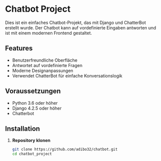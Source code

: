 # Chatbot Project

Dies ist ein einfaches Chatbot-Projekt, das mit Django und ChatterBot erstellt wurde. Der Chatbot kann auf vordefinierte Eingaben antworten und ist mit einem modernen Frontend gestaltet.

## Features

- Benutzerfreundliche Oberfläche
- Antwortet auf vordefinierte Fragen
- Moderne Designanpassungen
- Verwendet ChatterBot für einfache Konversationslogik

## Voraussetzungen

- Python 3.6 oder höher
- Django 4.2.5 oder höher
- Chatterbot

## Installation

1. **Repository klonen**
   ```bash
   git clone https://github.com/adibo32/chatbot.git
   cd chatbot_project
